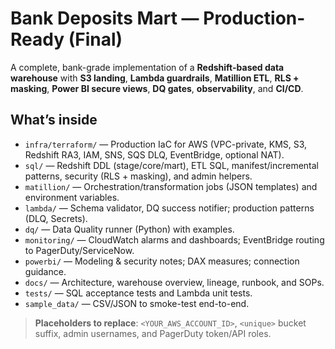 # Bank Deposits Mart — Production-Ready (Final)

A complete, bank-grade implementation of a **Redshift-based data warehouse** with **S3 landing**, **Lambda guardrails**, **Matillion ETL**, **RLS + masking**, **Power BI secure views**, **DQ gates**, **observability**, and **CI/CD**.

## What’s inside
- `infra/terraform/` — Production IaC for AWS (VPC-private, KMS, S3, Redshift RA3, IAM, SNS, SQS DLQ, EventBridge, optional NAT).
- `sql/` — Redshift DDL (stage/core/mart), ETL SQL, manifest/incremental patterns, security (RLS + masking), and admin helpers.
- `matillion/` — Orchestration/transformation jobs (JSON templates) and environment variables.
- `lambda/` — Schema validator, DQ success notifier; production patterns (DLQ, Secrets).
- `dq/` — Data Quality runner (Python) with examples.
- `monitoring/` — CloudWatch alarms and dashboards; EventBridge routing to PagerDuty/ServiceNow.
- `powerbi/` — Modeling & security notes; DAX measures; connection guidance.
- `docs/` — Architecture, warehouse overview, lineage, runbook, and SOPs.
- `tests/` — SQL acceptance tests and Lambda unit tests.
- `sample_data/` — CSV/JSON to smoke-test end-to-end.

> **Placeholders to replace**: `<YOUR_AWS_ACCOUNT_ID>`, `<unique>` bucket suffix, admin usernames, and PagerDuty token/API roles.
